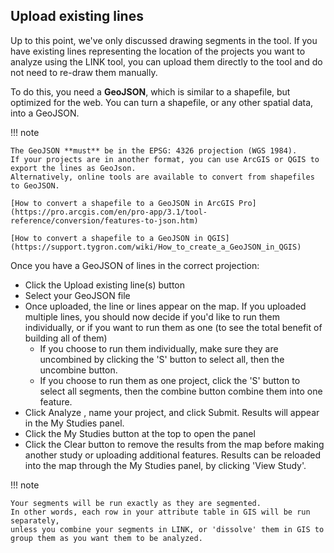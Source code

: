 ## Upload existing lines
Up to this point, we've only discussed drawing segments in the tool. If you have existing lines representing the location of the projects you want to analyze using the LINK tool, 
you can upload them directly to the tool and do not need to re-draw them manually. 

To do this, you need a **GeoJSON**, which is similar to a shapefile, but optimized for the web. You can turn a shapefile, or any other spatial data, into a GeoJSON. 

!!! note

    The GeoJSON **must** be in the EPSG: 4326 projection (WGS 1984). 
    If your projects are in another format, you can use ArcGIS or QGIS to export the lines as GeoJson. 
    Alternatively, online tools are available to convert from shapefiles to GeoJSON.

    [How to convert a shapefile to a GeoJSON in ArcGIS Pro](https://pro.arcgis.com/en/pro-app/3.1/tool-reference/conversion/features-to-json.htm)

    [How to convert a shapefile to a GeoJSON in QGIS](https://support.tygron.com/wiki/How_to_create_a_GeoJSON_in_QGIS)


Once you have a GeoJSON of lines in the correct projection:

- Click the Upload existing line(s) button
- Select your GeoJSON file
- Once uploaded, the line or lines appear on the map. If you uploaded multiple lines, you should now decide if you'd like to run them individually, or if you want to run them as one (to see the total benefit of building all of them)
    - If you choose to run them individually, make sure they are uncombined by clicking the 'S' button to select all, then the uncombine button.
    - If you choose to run them as one project, click the 'S' button to select all segments, then the combine button combine them into one feature. 
- Click Analyze , name your project, and click Submit. Results will appear in the My Studies panel.
- Click the My Studies button at the top to open the panel 
- Click the Clear button to remove the results from the map before making another study or uploading additional features. 
Results can be reloaded into the map through the My Studies panel, by clicking 'View Study'.


!!! note

    Your segments will be run exactly as they are segmented.
    In other words, each row in your attribute table in GIS will be run separately, 
    unless you combine your segments in LINK, or 'dissolve' them in GIS to group them as you want them to be analyzed.

